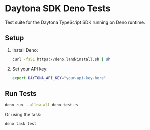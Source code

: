 # Daytona SDK Deno Tests

Test suite for the Daytona TypeScript SDK running on Deno runtime.

## Setup

1. Install Deno:

   ```bash
   curl -fsSL https://deno.land/install.sh | sh
   ```

2. Set your API key:
   ```bash
   export DAYTONA_API_KEY="your-api-key-here"
   ```

## Run Tests

```bash
deno run --allow-all deno_test.ts
```

Or using the task:

```bash
deno task test
```
